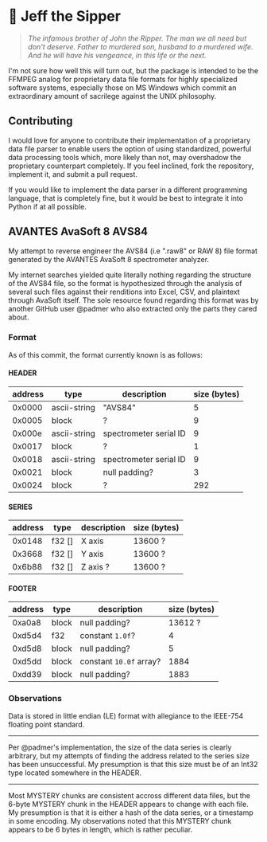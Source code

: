 # 🗿 Jeff the Sipper

> *The infamous brother of John the Ripper. The man we all
need but don't deserve. Father to murdered son, husband
to a murdered wife. And he will have his vengeance, in 
this life or the next.*

I'm not sure how well this will turn out, but the package
is intended to be the FFMPEG analog for proprietary
data file formats for highly specialized software systems,
especially those on MS Windows which commit an extraordinary
amount of sacrilege against the UNIX philosophy.

## Contributing

I would love for anyone to contribute their implementation of
a proprietary data file parser to enable users the option of
using standardized, powerful data processing tools which,
more likely than not, may overshadow the proprietary 
counterpart completely. If you feel inclined, fork the
repository, implement it, and submit a pull request. 

If you would like to implement the data parser in a
different programming language, that is completely fine,
but it would be best to integrate it into Python if at all 
possible.

## AVANTES AvaSoft 8 AVS84

My attempt to reverse engineer the AVS84 (i.e ".raw8" or RAW 
8) file format generated by the AVANTES AvaSoft 8 
spectrometer analyzer. 

My internet searches yielded quite literally nothing
regarding the structure of the AVS84 file, so the format is
hypothesized through the analysis of several such files
against their renditions into Excel, CSV, and plaintext 
through AvaSoft itself. The sole resource found regarding 
this format was by another GitHub user @padmer who also 
extracted only the parts they cared about.

### Format

As of this commit, the format currently known is as follows:

#### HEADER 

| address | type             | description              | size (bytes) |
|---------|------------------|--------------------------|--------------|
| 0x0000  | ascii-string     | "AVS84"                  | 5            |
| 0x0005  | block            | ?                        | 9            |
| 0x000e  | ascii-string     | spectrometer serial ID   | 9            |
| 0x0017  | block            | ?                        | 1            |
| 0x0018  | ascii-string     | spectrometer serial ID   | 9            |
| 0x0021  | block            | null padding?            | 3            |
| 0x0024  | block            | ?                        | 292          |

#### SERIES

| address | type             | description              | size (bytes) |
|---------|------------------|--------------------------|--------------|
| 0x0148  | f32 []           | X axis                   | 13600 ?      |
| 0x3668  | f32 []           | Y axis                   | 13600 ?      |
| 0x6b88  | f32 []           | Z axis ?                 | 13600 ?      |

#### FOOTER

| address | type             | description              | size (bytes) |
|---------|------------------|--------------------------|--------------|
| 0xa0a8  | block            | null padding?            | 13612 ?      |
| 0xd5d4  | f32              | constant `1.0f`?         | 4            |
| 0xd5d8  | block            | null padding?            | 5            |
| 0xd5dd  | block            | constant `10.0f` array?  | 1884         |
| 0xdd39  | block            | null padding?            | 1883         |

### Observations

Data is stored in little endian (LE) format with allegiance
to the IEEE-754 floating point standard.

------------------------------------------------------------
Per @padmer's implementation, the size of the data series is
clearly arbitrary, but my attempts of finding the address
related to the series size has been unsuccessful. My
presumption is that this size must be of an Int32 type
located somewhere in the HEADER.

------------------------------------------------------------
Most MYSTERY chunks are consistent accross different data
files, but the 6-byte MYSTERY chunk in the HEADER appears to
change with each file. My presumption is that it is either
a hash of the data series, or a timestamp in some encoding.
My observations noted that this MYSTERY chunk appears to
be 6 bytes in length, which is rather peculiar.